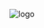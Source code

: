 ![logo](https://assets.gitlab-static.net/uploads/-/system/group/avatar/10553166/logo_white.ico?width=64)

